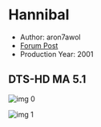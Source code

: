 # Hannibal

* Author: aron7awol
* [Forum Post](https://www.avsforum.com/threads/bass-eq-for-filtered-movies.2995212/post-58027268)
* Production Year: 2001

## DTS-HD MA 5.1

![img 0](https://i.imgur.com/Bf1HChU.jpg)

![img 1](https://i.imgur.com/q7KVbyk.jpg)

